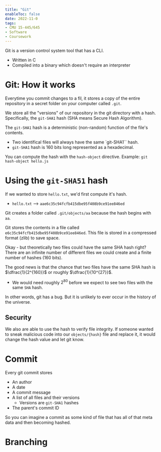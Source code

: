 ```yaml
---
title: "Git"
enableToc: false
date: 2022-11-0
tags:
- CMU 15-445/645
- Software
- Coursework
---
```



Git is a version control system tool that has a CLI.

- Written in C
- Compiled into a binary which doesn't require an interpreter

# Git: How it works

Everytime you commit changes to a fil, it stores a copy of the entire repository in a secret folder on your computer called `.git`.

We store all the "versions" of our repository in the git directory with a hash. Specifically, the `git-SHA1` hash (SHA means Secure Hash Algorithm). 

The `git-SHA1` hash is a deterministic (non-random) function of the file's contents.
- Two identifical files will always have the same `git-SHA1`` hash.
- `git-SHA1` hash is 160 bits long represented as a hexadecimal.

You can compute the hash with the `hash-object` directive. Example: `git hash-object hello.js`

# Using the `git-SHA51` hash

If we wanted to store `hello.txt`, we'd first compute it's hash. 
- `hello.txt` --> `aae6c35c94fcfb415dbe95f408b9ce91ee846ed`

Git creates a folder called `.git/objects/aa` because the hash begins with `aa`. 

Git stores the contents in a file called `e6c35c94fcfb415dbe95f408b9ce91ee846ed`. This file is stored in a compressed format (zlib) to save space.

Okay - but theoretically two files could have the same SHA hash right? There are an infinite number of different files we could create and a finite number of hashes (160 bits).

The good news is that the chance that two files have the same SHA hash is $\dfrac{1}{2^{160}}$ or roughly $\dfrac{1}{10^{27}}$.
- We would need roughly $2^{80}$ before we expect to see two files with the same `SHA` hash.

In other words, git has a bug. But it is unlikely to ever occur in the history of the universe. 

## Security

We also are able to use the hash to verify file integrity. If someone wanted to sneak malicious code into our `objects/{hash}` file and replace it, it would change the hash value and let git know.

# Commit

Every git commit stores
- An author
- A date
- A commit message
- A list of all files and their versions
    - Versions are `git-SHA1` hashes
- The parent's commit ID
 
So you can imagine a commit as some kind of file that has all of that meta data and then becoming hashed. 

# Branching







